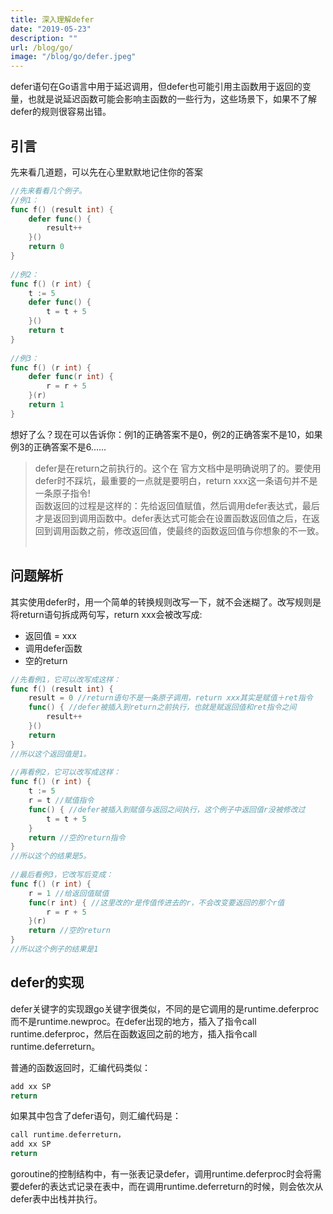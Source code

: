 ```yaml
---
title: 深入理解defer
date: "2019-05-23"
description: ""
url: /blog/go/
image: "/blog/go/defer.jpeg"
---
```

defer语句在Go语言中用于延迟调用，但defer也可能引用主函数用于返回的变量，也就是说延迟函数可能会影响主函数的一些行为，这些场景下，如果不了解defer的规则很容易出错。

<!--more-->
## 引言
先来看几道题，可以先在心里默默地记住你的答案
``` go
//先来看看几个例子。
//例1：
func f() (result int) {
    defer func() {
        result++
    }()
    return 0
}
 
//例2：
func f() (r int) {
    t := 5
    defer func() {
        t = t + 5
    }()
    return t
}
 
//例3：
func f() (r int) {
    defer func(r int) {
        r = r + 5
    }(r)
    return 1
}
``` 
想好了么？现在可以告诉你：例1的正确答案不是0，例2的正确答案不是10，如果例3的正确答案不是6......

> defer是在return之前执行的。这个在 官方文档中是明确说明了的。要使用defer时不踩坑，最重要的一点就是要明白，return xxx这一条语句并不是一条原子指令!</br>函数返回的过程是这样的：先给返回值赋值，然后调用defer表达式，最后才是返回到调用函数中。defer表达式可能会在设置函数返回值之后，在返回到调用函数之前，修改返回值，使最终的函数返回值与你想象的不一致。    

## 问题解析
其实使用defer时，用一个简单的转换规则改写一下，就不会迷糊了。改写规则是将return语句拆成两句写，return xxx会被改写成:

* 返回值 = xxx
* 调用defer函数
* 空的return

``` go
//先看例1，它可以改写成这样：
func f() (result int) {
    result = 0 //return语句不是一条原子调用，return xxx其实是赋值＋ret指令
    func() { //defer被插入到return之前执行，也就是赋返回值和ret指令之间
        result++
    }()
    return
}
//所以这个返回值是1。
 
//再看例2，它可以改写成这样：
func f() (r int) {
    t := 5
    r = t //赋值指令
    func() { //defer被插入到赋值与返回之间执行，这个例子中返回值r没被修改过
        t = t + 5
    }
    return //空的return指令
}
//所以这个的结果是5。
 
//最后看例3，它改写后变成：
func f() (r int) {
    r = 1 //给返回值赋值
    func(r int) { //这里改的r是传值传进去的r，不会改变要返回的那个r值
        r = r + 5
    }(r)
    return //空的return
}
//所以这个例子的结果是1
``` 
## defer的实现
defer关键字的实现跟go关键字很类似，不同的是它调用的是runtime.deferproc而不是runtime.newproc。在defer出现的地方，插入了指令call runtime.deferproc，然后在函数返回之前的地方，插入指令call runtime.deferreturn。

普通的函数返回时，汇编代码类似：
``` go
add xx SP
return
```
如果其中包含了defer语句，则汇编代码是：
``` go
call runtime.deferreturn，
add xx SP
return
```
goroutine的控制结构中，有一张表记录defer，调用runtime.deferproc时会将需要defer的表达式记录在表中，而在调用runtime.deferreturn的时候，则会依次从defer表中出栈并执行。
